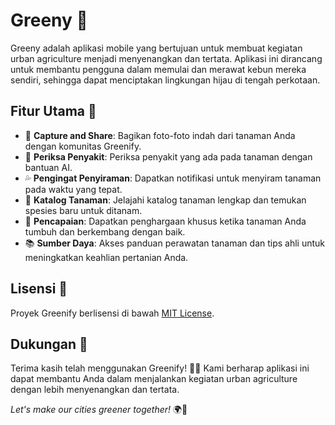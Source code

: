 # Greeny 🌱

Greeny adalah aplikasi mobile yang bertujuan untuk membuat kegiatan urban agriculture menjadi menyenangkan dan tertata. Aplikasi ini dirancang untuk membantu pengguna dalam memulai dan merawat kebun mereka sendiri, sehingga dapat menciptakan lingkungan hijau di tengah perkotaan.

## Fitur Utama 🌿

- 📸 **Capture and Share**: Bagikan foto-foto indah dari tanaman Anda dengan komunitas Greenify.
- 🤖 **Periksa Penyakit**: Periksa penyakit yang ada pada tanaman dengan bantuan AI.
- 💦 **Pengingat Penyiraman**: Dapatkan notifikasi untuk menyiram tanaman pada waktu yang tepat.
- 🌼 **Katalog Tanaman**: Jelajahi katalog tanaman lengkap dan temukan spesies baru untuk ditanam.
- 🎉 **Pencapaian**: Dapatkan penghargaan khusus ketika tanaman Anda tumbuh dan berkembang dengan baik.
- 📚 **Sumber Daya**: Akses panduan perawatan tanaman dan tips ahli untuk meningkatkan keahlian pertanian Anda.


## Lisensi 📝

Proyek Greenify berlisensi di bawah [MIT License](LICENSE.md).

## Dukungan 📧

Terima kasih telah menggunakan Greenify! 🌿🌼 Kami berharap aplikasi ini dapat membantu Anda dalam menjalankan kegiatan urban agriculture dengan lebih menyenangkan dan tertata.

*Let's make our cities greener together!* 🌍💚
